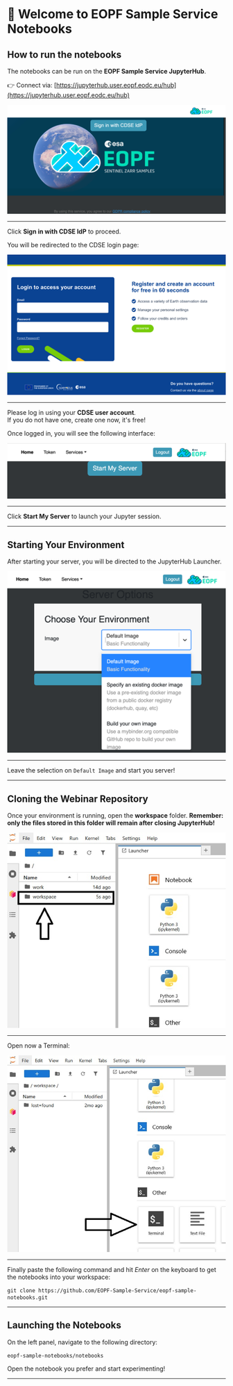 # 👋 Welcome to EOPF Sample Service Notebooks  

## How to run the notebooks

The notebooks can be run on the **EOPF Sample Service JupyterHub**.

👉 Connect via: [https://jupyterhub.user.eopf.eodc.eu/hub](https://jupyterhub.user.eopf.eodc.eu/hub)

![Screenshot: JupyterHub Login Page](static/Hub_login.png)

---

Click **Sign in with CDSE IdP** to proceed.

You will be redirected to the CDSE login page:

![Screenshot: CDSE Login Page](static/CDSE_login.png)

---

Please log in using your **CDSE user account**.  
If you do not have one, create one now, it's free!

Once logged in, you will see the following interface:

![Screenshot: Start Server](static/Start_hub.png)

---

Click **Start My Server** to launch your Jupyter session.

---

## Starting Your Environment

After starting your server, you will be directed to the JupyterHub Launcher.

![Screenshot: Environment Selection](static/Choose_env.png)

---

Leave the selection on `Default Image` and start you server!

---

## Cloning the Webinar Repository

Once your environment is running, open the **workspace** folder.
**Remember: only the files stored in this folder will remain after closing JupyterHub!**

![Screenshot: Workspace](static/workspace_click.jpg)

---

Open now a Terminal:

![Screenshot: Terminal](static/terminal_click.jpg)

---

Finally paste the following command and hit _Enter_ on the keyboard to get the notebooks into your workspace:

```
git clone https://github.com/EOPF-Sample-Service/eopf-sample-notebooks.git
```

---

## Launching the Notebooks

On the left panel, navigate to the following directory:

```
eopf-sample-notebooks/notebooks
```

Open the notebook you prefer and start experimenting!

---

